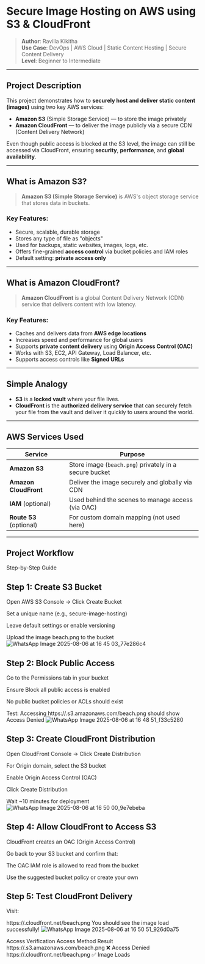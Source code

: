 #  Secure Image Hosting on AWS using S3 & CloudFront

> **Author**: Ravilla Kikitha  
> **Use Case**: DevOps | AWS Cloud | Static Content Hosting | Secure Content Delivery  
> **Level**: Beginner to Intermediate

---

##  Project Description

This project demonstrates how to **securely host and deliver static content (images)** using two key AWS services:

- **Amazon S3** (Simple Storage Service) — to store the image privately
- **Amazon CloudFront** — to deliver the image publicly via a secure CDN (Content Delivery Network)

Even though public access is blocked at the S3 level, the image can still be accessed via CloudFront, ensuring **security**, **performance**, and **global availability**.

---

##  What is Amazon S3?

> **Amazon S3 (Simple Storage Service)** is AWS's object storage service that stores data in buckets.

###  Key Features:
- Secure, scalable, durable storage
- Stores any type of file as "objects"
- Used for backups, static websites, images, logs, etc.
- Offers fine-grained **access control** via bucket policies and IAM roles
- Default setting: **private access only**

---

## What is Amazon CloudFront?

> **Amazon CloudFront** is a global Content Delivery Network (CDN) service that delivers content with low latency.

###  Key Features:
- Caches and delivers data from **AWS edge locations**
- Increases speed and performance for global users
- Supports **private content delivery** using **Origin Access Control (OAC)**
- Works with S3, EC2, API Gateway, Load Balancer, etc.
- Supports access controls like **Signed URLs**

---

##  Simple Analogy

- **S3** is a **locked vault** where your file lives.
- **CloudFront** is the **authorized delivery service** that can securely fetch your file from the vault and deliver it quickly to users around the world.

---

##  AWS Services Used

| Service           | Purpose                                                       |
|------------------|---------------------------------------------------------------|
| **Amazon S3**     | Store image (`beach.png`) privately in a secure bucket       |
| **Amazon CloudFront** | Deliver the image securely and globally via CDN          |
| **IAM** (optional)     | Used behind the scenes to manage access (via OAC)        |
| **Route 53** (optional) | For custom domain mapping (not used here)              |

---

##  Project Workflow

 Step-by-Step Guide
## Step 1: Create S3 Bucket
Open AWS S3 Console → Click Create Bucket

Set a unique name (e.g., secure-image-hosting)

Leave default settings or enable versioning

Upload the image beach.png to the bucket
![WhatsApp Image 2025-08-06 at 16 45 03_77e286c4](https://github.com/user-attachments/assets/9418e227-bb77-4212-86a0-24e9ea520a29)


## Step 2: Block Public Access
Go to the Permissions tab in your bucket

Ensure Block all public access is enabled

No public bucket policies or ACLs should exist

Test: Accessing https://<bucket-name>.s3.amazonaws.com/beach.png should show Access Denied
![WhatsApp Image 2025-08-06 at 16 48 51_f33c5280](https://github.com/user-attachments/assets/63093f19-1d59-43ab-b368-934b4dac180d)



## Step 3: Create CloudFront Distribution
Open CloudFront Console → Click Create Distribution

For Origin domain, select the S3 bucket

Enable Origin Access Control (OAC)

Click Create Distribution

Wait ~10 minutes for deployment
![WhatsApp Image 2025-08-06 at 16 50 00_9e7ebeba](https://github.com/user-attachments/assets/812afee7-90cb-4eb9-b203-94ced7c2c4e1)


 ## Step 4: Allow CloudFront to Access S3
CloudFront creates an OAC (Origin Access Control)

Go back to your S3 bucket and confirm that:

The OAC IAM role is allowed to read from the bucket

Use the suggested bucket policy or create your own

## Step 5: Test CloudFront Delivery
Visit:


https://<your-distribution-id>.cloudfront.net/beach.png
 You should see the image load successfully!
 ![WhatsApp Image 2025-08-06 at 16 50 51_926d0a75](https://github.com/user-attachments/assets/cd566490-cb8e-4dfd-8704-2c22037f8828)


 Access Verification
Access Method	Result
https://<bucket>.s3.amazonaws.com/beach.png	❌ Access Denied
https://<distribution>.cloudfront.net/beach.png	✅ Image Loads





